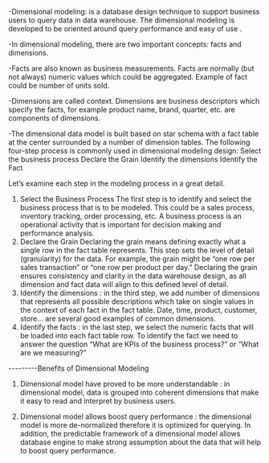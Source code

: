 -Dimensional modeling: is a database design technique to support business users to query data in data warehouse. The dimensional modeling is developed to be oriented around query performance and easy of use .

-In dimensional modeling, there are two important concepts: facts and dimensions.

-Facts are also known as business measurements. Facts are normally (but not always) numeric values which could be aggregated. Example of fact could be number of units sold.

-Dimensions are called context. Dimensions are business descriptors which specify the facts, for example product name, brand, quarter, etc. are components of dimensions.

-The dimensional data model is built based on star schema with a fact table at the center surrounded by a number of dimension tables. The following four-step process is commonly used in dimensional modeling design:
Select the business process
Declare the Grain
Identify the dimensions
Identify the Fact

Let’s examine each step in the modeling process in a great detail.

1. Select the Business Process
   The first step is to identify and select the business process that is to be modeled. This could be a sales process, inventory tracking, order processing, etc. A business process is an operational activity that is important for decision making and performance analysis.
2. Declare the Grain
   Declaring the grain means defining exactly what a single row in the fact table represents. This step sets the level of detail (granularity) for the data. For example, the grain might be “one row per sales transaction” or “one row per product per day.”
   Declaring the grain ensures consistency and clarity in the data warehouse design, as all dimension and fact data will align to this defined level of detail.
3. Identify the dimensions :
   in the third step, we add number of dimensions that represents all possible descriptions which take on single values in the context of each fact in the fact table. Date, time, product, customer, store… are several good examples of common dimensions.
4. Identify the facts :
   in the last step, we select the numeric facts that will be loaded into each fact table row. To identify the fact we need to answer the question “What are KPIs of the business process?” or “What are we measuring?”

---------Benefits of Dimensional Modeling

1. Dimensional model have proved to be more understandable : in dimensional model, data is grouped into coherent dimensions that make it easy to read and interpret by business users.

2. Dimensional model allows boost query performance : the dimensional model is more de-normalized therefore it is optimized for querying. In addition, the predictable framework of a dimensional model allows database engine to make strong assumption about the data that will help to boost query performance.
